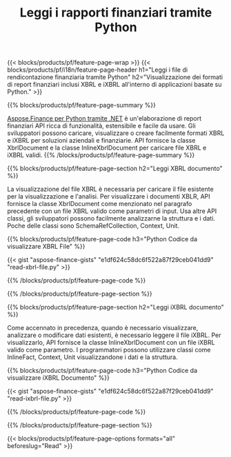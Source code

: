 ﻿---
title: Leggi i rapporti finanziari tramite Python
url: /it/python-net/view/
description:  Python codice per visualizzare i rapporti finanziari nei file XBRL e iXBRL tramite la libreria Python.
---
{{< blocks/products/pf/feature-page-wrap >}}
{{< blocks/products/pf/i18n/feature-page-header h1="Leggi i file di rendicontazione finanziaria tramite Python" h2="Visualizzazione dei formati di report finanziari inclusi XBRL e iXBRL all\'interno di applicazioni basate su Python." >}}

{{% blocks/products/pf/feature-page-summary %}}

[Aspose.Finance per Python tramite .NET](https://products.aspose.com/finance/python-net/) è un'elaborazione di report finanziari API ricca di funzionalità, estensibile e facile da usare. Gli sviluppatori possono caricare, visualizzare o creare facilmente formati XBRL e iXBRL per soluzioni aziendali e finanziarie. API fornisce la classe XbrlDocument e la classe InlineXbrlDocument per caricare file XBRL e iXBRL validi.
{{% /blocks/products/pf/feature-page-summary %}}

{{% blocks/products/pf/feature-page-section h2="Leggi XBRL documento" %}}

La visualizzazione del file XBRL è necessaria per caricare il file esistente per la visualizzazione e l'analisi. Per visualizzare i documenti XBLR, API fornisce la classe XbrlDocument come menzionato nel paragrafo precedente con un file XBRL valido come parametri di input. Usa altre API classi, gli sviluppatori possono facilmente analizzarne la struttura e i dati. Poche delle classi sono SchemaRefCollection, Context, Unit.

{{% blocks/products/pf/feature-page-code h3="Python Codice da visualizzare XBRL File" %}}

{{< gist "aspose-finance-gists" "e1df624c58dc6f522a87f29ceb041dd9" "read-xbrl-file.py" >}} 

{{% /blocks/products/pf/feature-page-code %}}

{{% /blocks/products/pf/feature-page-section %}}

{{% blocks/products/pf/feature-page-section h2="Leggi iXBRL documento" %}}

Come accennato in precedenza, quando è necessario visualizzare, analizzare o modificare dati esistenti, è necessario leggere il file iXBRL. Per visualizzarlo, API fornisce la classe InlineXbrlDocument con un file iXBRL valido come parametro. I programmatori possono utilizzare classi come InlineFact, Context, Unit visualizzandone i dati e la struttura. 

{{% blocks/products/pf/feature-page-code h3="Python Codice da visualizzare iXBRL Documento" %}}

{{< gist "aspose-finance-gists" "e1df624c58dc6f522a87f29ceb041dd9" "read-ixbrl-file.py" >}}

{{% /blocks/products/pf/feature-page-code %}}

{{% /blocks/products/pf/feature-page-section %}}

{{< blocks/products/pf/feature-page-options formats="all" beforeslug="Read" >}}